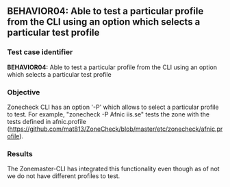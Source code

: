 ## BEHAVIOR04: Able to test a particular profile from the CLI using an option which selects a particular test profile

### Test case identifier

**BEHAVIOR04:** Able to test a particular profile from the CLI using an option
which selects a particular test profile

### Objective 
Zonecheck CLI has an option '-P' which allows to select a particular profile to
test. For example, "zonecheck -P Afnic iis.se" tests the zone with the tests
defined in afnic.profile
(https://github.com/mat813/ZoneCheck/blob/master/etc/zonecheck/afnic.profile). 

### Results
The Zonemaster-CLI has integrated this functionality even though
as of not we do not have different profiles to test.





